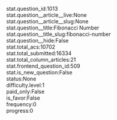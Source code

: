 stat.question_id:1013  
stat.question__article__live:None  
stat.question__article__slug:None  
stat.question__title:Fibonacci Number  
stat.question__title_slug:fibonacci-number  
stat.question__hide:False  
stat.total_acs:10702  
stat.total_submitted:16334  
stat.total_column_articles:21  
stat.frontend_question_id:509  
stat.is_new_question:False  
status:None  
difficulty.level:1  
paid_only:False  
is_favor:False  
frequency:0  
progress:0  
